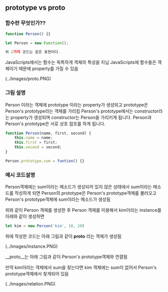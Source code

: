## prototype vs __proto__

### 함수란 무엇인가??
```js
function Person() {}

let Person = new Function();

위 2가지 코드는 같은 표현이다.
```

JavaScripts에서는 함수는 독특하게 객체의 특성을 지님
JavaScripts에 함수들은 객체이기 때문에 
property를 가질 수 있음 

(../images/proto.PNG)

### 그림 설명
Person 이라는 객체에
prototype 이라는 property가 생성되고 
prototype은 Person's prototype라는 객체를 가리킴
Person's prototype에서는 constructor라는 property가
생성되며 constructor는 Person을 가리키게 됩니다.
Person과 Person's prototype은 서로 상호 참조를 하게 됩니다.
 
```js
function Person(name, first, second) {
    this.name = name;
    this.first = first;
    this.second = second;
}

Person.prototype.sum = funtion() {}
```
### 예시 코드설명
Person객체에는 sum이라는 메소드가 생성되어 있지 않은 상태에서
sum이라는 메소드를 작성하게 되면
Person의 prototype은 Person's prototype객체를 불러오고
Person's prototype객체에 sum이라는 메소드가 생성됨

위와 같이 Person 객체를 생성한 후
Person 객체를 이용해서 kim이라는 instance를 
아래와 같이 생성하면 
```js
let kim = new Person('kim', 10, 20)
```
위에 작성한 코드는 아래 그림과 같이
__proto__ 라는 객체가 생성됨

(../images/instance.PNG)

__proto__는 아래 그림과 같이
Person's prototype객체와 연결됨

만약 kim이라는 객체에서 sum을 찾는다면
kim 객체에는 sum이 없어서
Person's prototype객체에서 찾게되어 있음

(../images/relation.PNG)
